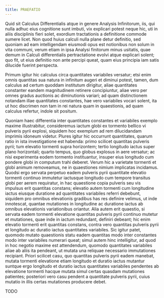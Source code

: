 ```yaml
---
title: PRAEFATIO
---
```


Quid sit Calculus Differentialis atque in genere Analysis Infinitorum,
iis, qui nulla adhuc eius cognitione sunt imbuti, vix explicari potest
neque hic, uti in aliis disciplinis fieri solet, exordium tractationis
a definitione commode sumere licet. Non quod huius calculi nulla plane
detur definitio, sed quoniam ad eam intelligendam eiusmodi opus est
notionibus non solum in vita communi, verum etiam in ipsa Analysi
finitorum minus usitatis, quae demum in Calculi differentialis
pertractatione evolvi atque explicari solent; quo fit, ut eius
definitio non ante percipi queat, quam eius principia iam satis
dilucide fuerint perspecta.

Primum igitur hic calculus circa quantitates variabiles versatur; etsi
enim omnis quantitas sua natura in infinitum augeri et diminui potest,
tamen, dum calculus ad certum quoddam institutum dirigitur, aliae
quantitates constanter eandem magnitudinem retinere concipiuntur,
aliae vero per omnes gradus auctionis ac diminutionis variari; ad quam
distinctionem notandam illae quantitates constantes, hae vero
variabiles vocari solent, ita ut hoc discrimen non tam in rei natura
quam in quaestionis, ad quam calculus refertur, indole sit positum.

Quoniam haec differentia inter quantitates constantes et variabiles
exemplo maxime illustrabitur, consideremus iactum globi ex tormento
bellico vi pulveris pyrii explosi, siquidem hoc exemplum ad rem
dilucidandam imprimis idoneum videtur. Plures igitur hic occurrunt
quantitates, quarum ratio in ista investigatione est habenda: primo
scilicet quantitas pulveris pyrii; tum elevatio tormenti supra
horizontem; tertio longitudo iactus super plano horizontali; quarto
tempus, quo globus explosus in aere versatur; ac nisi experimenta
eodem tormento instituantur, insuper eius longitudo cum pondere globi
in computum trahi deberet. Verum hic a varietate tormenti et globi
animum removeamus, ne in quaestiones nimium implicatas
incidamus. Quodsi ergo servata perpetuo eadem pulveris pyrii
quantitate elevatio tormenti continuo immutetur iactusque longitudo
cum tempore transitus globi per aerem requiratur, in hac quaestione
copia pulveris seu vis impulsus erit quantitas constans; elevatio
autem tormenti cum longitudine iactus eiusque duratione ad quantitates
variabiles referri debebunt, siquidem pro omnibus elevationis gradibus
has res definire velimus, ut inde innotescat, quantae mutationes in
longitudine ac duratione iactus ab omnibus elevationis variationibus
oriantur. Alia autem erit quaestio, si servata eadem tormenti
elevatione quantitas pulveris pyrii continuo mutetur et mutationes,
quae inde in iactum redundant, definiri debeant; hic enim elevatio
tormenti erit quantitas constans, contra vero quantitas pulveris pyrii
et longitudo ac duratio iactus quantitates variabiles. Sic igitur
patet, quomodo mutato quaestionis statu eadem quantitas modo inter
constantes modo inter variabiles numerari queat; simul autem hinc
intelligitur, ad quod in hoc negotio maxime est attendendum, quomodo
quantitates variabiles aliae ab aliis ita pendeant, ut mutata una
reliquae necessario immutationes recipiant. Priori scilicet casu, quo
quantitas pulveris pyrii eadem manebat, mutata tormenti elevatione
etiam longitudo et duratio iactus mutantur suntque ergo longitudo et
duratio iactus quantitates variabiles pendentes ab elevatione tormenti
hacque mutata simul certas quasdam mutationes patientes; posteriori
vero casu pendent a quantitate pulveris pyrii, cuius mutatio in illis
certas mutationes producere debet.

TODO
